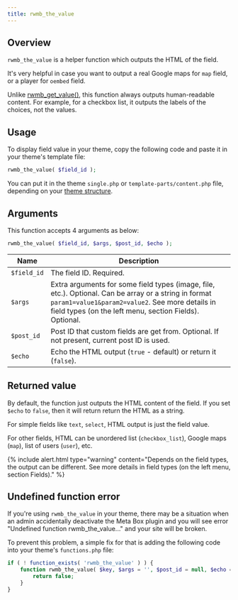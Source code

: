 ```yaml
---
title: rwmb_the_value
---
```


## Overview

`rwmb_the_value` is a helper function which outputs the HTML of the field.

It's very helpful in case you want to output a real Google maps for `map` field, or a player for `oembed` field.

Unlike [rwmb_get_value()](/rwmb-get-value/), this function always outputs human-readable content. For example, for a checkbox list, it outputs the labels of the choices, not the values.

## Usage

To display field value in your theme, copy the following code and paste it in your theme's template file:

```php
rwmb_the_value( $field_id );
```

You can put it in the theme `single.php` or `template-parts/content.php` file, depending on your [theme structure](https://developer.wordpress.org/themes/basics/template-files/).

## Arguments

This function accepts 4 arguments as below:

```php
rwmb_the_value( $field_id, $args, $post_id, $echo );
```

Name|Description
---|---
`$field_id`|The field ID. Required.
`$args`|Extra arguments for some field types (image, file, etc.). Optional. Can be array or a string in format `param1=value1&param2=value2`. See more details in field types (on the left menu, section Fields). Optional.
`$post_id`|Post ID that custom fields are get from. Optional. If not present, current post ID is used.
`$echo`|Echo the HTML output (`true` - default) or return it (`false`).

## Returned value

By default, the function just outputs the HTML content of the field. If you set `$echo` to `false`, then it will return return the HTML as a string.

For simple fields like `text`, `select`, HTML output is just the field value.

For other fields, HTML can be unordered list (`checkbox_list`), Google maps (`map`), list of users (`user`), etc.

{% include alert.html type="warning" content="Depends on the field types, the output can be different. See more details in field types (on the left menu, section Fields)." %}

## Undefined function error

If you're using `rwmb_the_value` in your theme, there may be a situation when an admin accidentally deactivate the Meta Box plugin and you will see error "Undefined function rwmb_the_value..." and your site will be broken.

To prevent this problem, a simple fix for that is adding the following code into your theme's `functions.php` file:

```php
if ( ! function_exists( 'rwmb_the_value' ) ) {
    function rwmb_the_value( $key, $args = '', $post_id = null, $echo = true ) {
        return false;
    }
}
```
